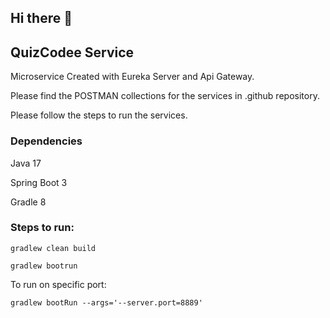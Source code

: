 ## Hi there 👋

<!--

**Here are some ideas to get you started:**

🙋‍♀️ A short introduction - what is your organization all about?
🌈 Contribution guidelines - how can the community get involved?
👩‍💻 Useful resources - where can the community find your docs? Is there anything else the community should know?
🍿 Fun facts - what does your team eat for breakfast?
🧙 Remember, you can do mighty things with the power of [Markdown](https://docs.github.com/github/writing-on-github/getting-started-with-writing-and-formatting-on-github/basic-writing-and-formatting-syntax)
-->
## QuizCodee Service

Microservice Created with Eureka Server and Api Gateway.

Please find the POSTMAN collections for the services in .github repository.

Please follow the steps to run the services.

### Dependencies

Java 17

Spring Boot 3

Gradle 8

### Steps to run:

`gradlew clean build`

`gradlew bootrun`

To run on specific port: 

`gradlew bootRun --args='--server.port=8889'`
